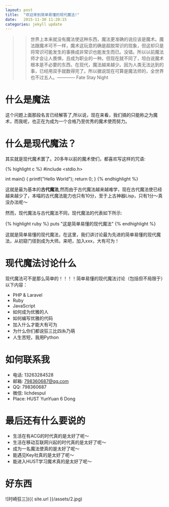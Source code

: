 ```yaml
---
layout: post
title:  "欢迎来到简单易懂的现代魔法!"
date:   2015-11-30 11:20:15
categories: jekyll update
---
```

>> 世界上本来就没有魔法使这种东西，魔法更准确的说应该是魔术。魔法跟魔术可不一样，魔术这玩意的确是超脱常识的现象，但这却只是将常识可能发生的事换成非常识也能发生而已。没错。所以以前魔法师才会让人畏惧，且成为职业的一种。但现在就不同了，坦白说魔术根本是不必要的东西，在现代，魔法越来越少。因为人类无法达到的事，已经用双手就数得完了。所以据说现在可算是魔法师的，全世界也不过五人。———— Fate Stay Night

# 什么是魔法

这个问题上面那段名言已经解答了,所以说，现在来看，我们搞的只能称之为魔术，而我呢，也正在为成为一个合格乃至优秀的魔术使而努力。

# 什么是现代魔法？

其实就是现代魔术罢了。20多年以前的魔术使们，都喜欢写这样的咒语:

{% highlight c %}
#include <stdio.h>

int main() {
	printf("Hello World");
	return 0;
}
{% endhighlight %}

这就是最为基本的**古代魔法**,然而由于古代魔法越来越难学，现在古代魔法使已经越来越少了，本喵的古代魔法能力也只有10分，至于上古神器Lisp，只有1分～真没办法呢～

然而，现代魔法与古代魔法不同，现代魔法的代表如下所示: 

{% highlight ruby %}
  puts "这是简单易懂的现代魔法"
{% endhighlight %}

这就是简单易懂的现代魔法，在这里，我们讲讨论最为先进的简单易懂的现代魔法，从初窥门径到成为大师。来吧，加入xxx，大有可为！

# 现代魔法讨论什么
现代魔法可不是那么简单的！！！！简单易懂的现代魔法讨论（包括但不局限于）以下内容：

- PHP & Laravel
- Ruby
- JavaScript
- 如何成为优雅的人
- 如何编写优雅的代码
- 加入什么才能大有可为
- 为什么你们都说狂三比四糸乃萌
- 人生苦短，我用Python

# 如何联系我

- 电话: 13263284528
- 邮箱: 798360687@qq.com
- QQ: 798360687
- 微信: lichdespul
- Place: HUST YunYuan 6 Dong

# 最后还有什么要说的

- 生活在有ACG的时代真的是太好了呢～
- 生活在移动互联网兴起的时代真的是太好了呢～
- 成为一名魔法使真的是太好了呢～
- 能遇见Key社真的是太好了呢～
- 能进入HUST学习魔术真的是太好了呢～

# 好东西
![时崎狂三]({{ site.url }}/assets/2.jpg) 
